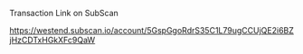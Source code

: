 Transaction Link on SubScan

https://westend.subscan.io/account/5GspGgoRdrS35C1L79ugCCUjQE2i6BZjHzCDTxHGkXFc9QaW
